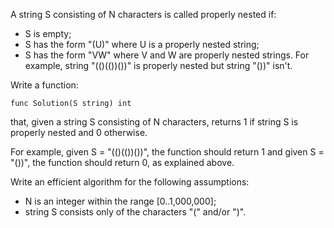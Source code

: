 A string S consisting of N characters is called properly nested if:

- S is empty;
- S has the form "(U)" where U is a properly nested string;
- S has the form "VW" where V and W are properly nested strings.
For example, string "(()(())())" is properly nested but string "())" isn't.

Write a function:

    func Solution(S string) int

that, given a string S consisting of N characters, returns 1 if string S is properly nested and 0 otherwise.

For example, given S = "(()(())())", the function should return 1 and given S = "())", the function should return 0, as explained above.

Write an efficient algorithm for the following assumptions:

- N is an integer within the range [0..1,000,000];
- string S consists only of the characters "(" and/or ")".
